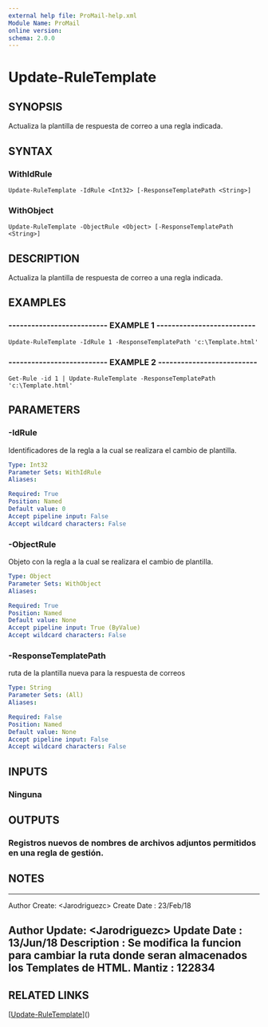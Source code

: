 ```yaml
---
external help file: ProMail-help.xml
Module Name: ProMail
online version: 
schema: 2.0.0
---
```


# Update-RuleTemplate

## SYNOPSIS
Actualiza la plantilla de respuesta de correo a una regla indicada.

## SYNTAX

### WithIdRule
```
Update-RuleTemplate -IdRule <Int32> [-ResponseTemplatePath <String>]
```

### WithObject
```
Update-RuleTemplate -ObjectRule <Object> [-ResponseTemplatePath <String>]
```

## DESCRIPTION
Actualiza la plantilla de respuesta de correo a una regla indicada.

## EXAMPLES

### -------------------------- EXAMPLE 1 --------------------------
```
Update-RuleTemplate -IdRule 1 -ResponseTemplatePath 'c:\Template.html'
```

### -------------------------- EXAMPLE 2 --------------------------
```
Get-Rule -id 1 | Update-RuleTemplate -ResponseTemplatePath 'c:\Template.html'
```

## PARAMETERS

### -IdRule
Identificadores de la regla a la cual se realizara el cambio de plantilla.

```yaml
Type: Int32
Parameter Sets: WithIdRule
Aliases: 

Required: True
Position: Named
Default value: 0
Accept pipeline input: False
Accept wildcard characters: False
```

### -ObjectRule
Objeto con la regla a la cual se realizara el cambio de plantilla.

```yaml
Type: Object
Parameter Sets: WithObject
Aliases: 

Required: True
Position: Named
Default value: None
Accept pipeline input: True (ByValue)
Accept wildcard characters: False
```

### -ResponseTemplatePath
ruta de la plantilla nueva para la respuesta de correos

```yaml
Type: String
Parameter Sets: (All)
Aliases: 

Required: False
Position: Named
Default value: None
Accept pipeline input: False
Accept wildcard characters: False
```

## INPUTS

### Ninguna

## OUTPUTS

### Registros nuevos de nombres de archivos adjuntos permitidos en una regla de gestión.

## NOTES
------------------------------------------------------------------------------------------------------------------
Author Create: \<Jarodriguezc\>
Create Date  : 23/Feb/18

Author Update: \<Jarodriguezc\>
Update Date  : 13/Jun/18
Description  : Se modifica la funcion para cambiar la ruta donde seran almacenados los Templates de HTML.
Mantiz		 : 122834
------------------------------------------------------------------------------------------------------------------

## RELATED LINKS

[[Update-RuleTemplate](Update-RuleTemplate.md)]()

